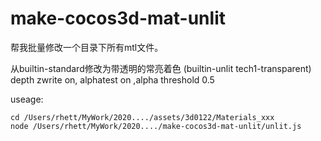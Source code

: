 # make-cocos3d-mat-unlit



帮我批量修改一个目录下所有mtl文件。

从builtin-standard修改为带透明的常亮着色 (builtin-unlit tech1-transparent)  depth zwrite on, alphatest on ,alpha threshold 0.5



useage:

```
cd /Users/rhett/MyWork/2020..../assets/3d0122/Materials_xxx
node /Users/rhett/MyWork/2020..../make-cocos3d-mat-unlit/unlit.js
```

